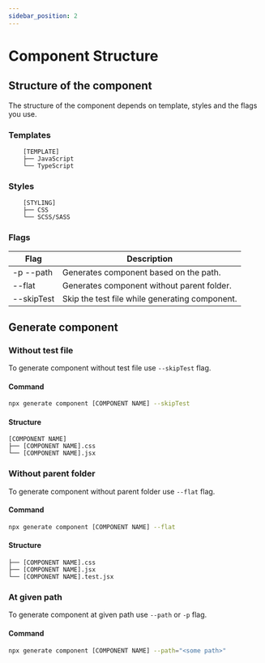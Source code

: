 ```yaml
---
sidebar_position: 2
---
```


# Component Structure

## Structure of the component

The structure of the component depends on template, styles and the flags you use.

### Templates

```
    [TEMPLATE]
    ├── JavaScript
    └── TypeScript
```

### Styles

```
    [STYLING]
    ├── CSS
    └── SCSS/SASS
```

### Flags

| Flag       | Description                                    |
| ---------- | ---------------------------------------------- |
| -p --path  | Generates component based on the path.         |
| --flat     | Generates component without parent folder.     |
| --skipTest | Skip the test file while generating component. |

## Generate component

### Without test file

To generate component without test file use `--skipTest` flag.

#### Command

```bash
npx generate component [COMPONENT NAME] --skipTest
```

#### Structure

```
[COMPONENT NAME]
├── [COMPONENT NAME].css
└── [COMPONENT NAME].jsx
```

### Without parent folder

To generate component without parent folder use `--flat` flag.

#### Command

```bash
npx generate component [COMPONENT NAME] --flat
```

#### Structure

```
├── [COMPONENT NAME].css
├── [COMPONENT NAME].jsx
└── [COMPONENT NAME].test.jsx
```

### At given path

To generate component at given path use `--path` or `-p` flag.

#### Command

```bash
npx generate component [COMPONENT NAME] --path="<some path>"
```
